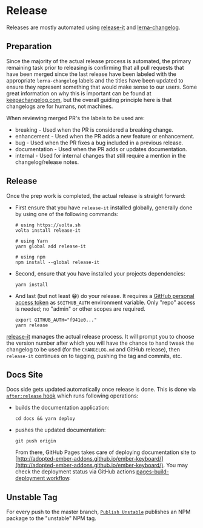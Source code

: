 # Release

Releases are mostly automated using
[release-it](https://github.com/release-it/release-it/) and
[lerna-changelog](https://github.com/lerna/lerna-changelog/).


## Preparation

Since the majority of the actual release process is automated, the primary
remaining task prior to releasing is confirming that all pull requests that
have been merged since the last release have been labeled with the appropriate
`lerna-changelog` labels and the titles have been updated to ensure they
represent something that would make sense to our users. Some great information
on why this is important can be found at
[keepachangelog.com](https://keepachangelog.com/en/1.0.0/), but the overall
guiding principle here is that changelogs are for humans, not machines.

When reviewing merged PR's the labels to be used are:

* breaking - Used when the PR is considered a breaking change.
* enhancement - Used when the PR adds a new feature or enhancement.
* bug - Used when the PR fixes a bug included in a previous release.
* documentation - Used when the PR adds or updates documentation.
* internal - Used for internal changes that still require a mention in the
  changelog/release notes.

## Release

Once the prep work is completed, the actual release is straight forward:

* First ensure that you have `release-it` installed globally, generally done by
  using one of the following commands:

  ```shell
  # using https://volta.sh
  volta install release-it
  
  # using Yarn
  yarn global add release-it
  
  # using npm
  npm install --global release-it
  ```

* Second, ensure that you have installed your projects dependencies:

  ```shell
  yarn install
  ```

* And last (but not least 😁) do your release. It requires a
  [GitHub personal access token](https://github.com/settings/tokens) as
  `$GITHUB_AUTH` environment variable. Only "repo" access is needed; no "admin"
  or other scopes are required.

  ```shell
  export GITHUB_AUTH="f941e0..."
  yarn release
  ```

[release-it](https://github.com/release-it/release-it/) manages the actual
release process. It will prompt you to choose the version number after which
you will have the chance to hand tweak the changelog to be used (for the
`CHANGELOG.md` and GitHub release), then `release-it` continues on to tagging,
pushing the tag and commits, etc.

## Docs Site

Docs side gets updated automatically once release is done.
This is done via [`after:release` hook](https://github.com/release-it/release-it#hooks)
which runs following operations:

* builds the documentation application:

  ```shell
  cd docs && yarn deploy
  ```

* pushes the updated documentation:

  ```shell
  git push origin
  ```

  From there, GitHub Pages takes care of deploying documentation site to [http://adopted-ember-addons.github.io/ember-keyboard/](http://adopted-ember-addons.github.io/ember-keyboard/).
  You may check the deployment status via GitHub actions [pages-build-deployment workflow](https://github.com/adopted-ember-addons/ember-keyboard/actions/workflows/pages/pages-build-deployment).

## Unstable Tag

For every push to the master branch, [`Publish Unstable`](./.github/workflows/publish-unstable.yml)
publishes an NPM package to the "unstable" NPM tag.